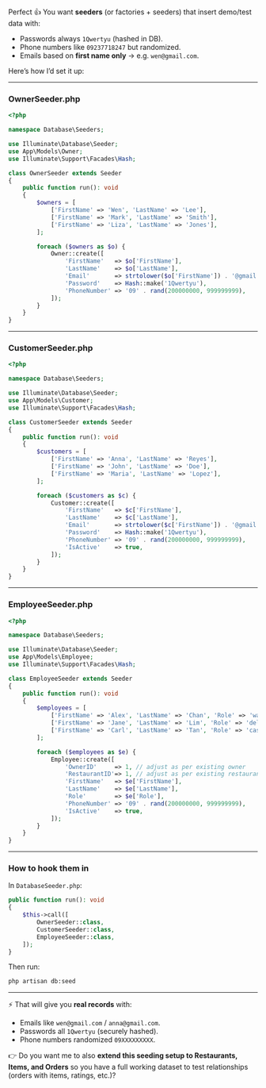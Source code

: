 Perfect 👍 You want **seeders** (or factories + seeders) that insert demo/test data with:

* Passwords always `1Qwertyu` (hashed in DB).
* Phone numbers like `09237718247` but randomized.
* Emails based on **first name only** → e.g. `wen@gmail.com`.

Here’s how I’d set it up:

---

### **OwnerSeeder.php**

```php
<?php

namespace Database\Seeders;

use Illuminate\Database\Seeder;
use App\Models\Owner;
use Illuminate\Support\Facades\Hash;

class OwnerSeeder extends Seeder
{
    public function run(): void
    {
        $owners = [
            ['FirstName' => 'Wen', 'LastName' => 'Lee'],
            ['FirstName' => 'Mark', 'LastName' => 'Smith'],
            ['FirstName' => 'Liza', 'LastName' => 'Jones'],
        ];

        foreach ($owners as $o) {
            Owner::create([
                'FirstName'   => $o['FirstName'],
                'LastName'    => $o['LastName'],
                'Email'       => strtolower($o['FirstName']) . '@gmail.com',
                'Password'    => Hash::make('1Qwertyu'),
                'PhoneNumber' => '09' . rand(200000000, 999999999),
            ]);
        }
    }
}
```

---

### **CustomerSeeder.php**

```php
<?php

namespace Database\Seeders;

use Illuminate\Database\Seeder;
use App\Models\Customer;
use Illuminate\Support\Facades\Hash;

class CustomerSeeder extends Seeder
{
    public function run(): void
    {
        $customers = [
            ['FirstName' => 'Anna', 'LastName' => 'Reyes'],
            ['FirstName' => 'John', 'LastName' => 'Doe'],
            ['FirstName' => 'Maria', 'LastName' => 'Lopez'],
        ];

        foreach ($customers as $c) {
            Customer::create([
                'FirstName'   => $c['FirstName'],
                'LastName'    => $c['LastName'],
                'Email'       => strtolower($c['FirstName']) . '@gmail.com',
                'Password'    => Hash::make('1Qwertyu'),
                'PhoneNumber' => '09' . rand(200000000, 999999999),
                'IsActive'    => true,
            ]);
        }
    }
}
```

---

### **EmployeeSeeder.php**

```php
<?php

namespace Database\Seeders;

use Illuminate\Database\Seeder;
use App\Models\Employee;
use Illuminate\Support\Facades\Hash;

class EmployeeSeeder extends Seeder
{
    public function run(): void
    {
        $employees = [
            ['FirstName' => 'Alex', 'LastName' => 'Chan', 'Role' => 'waiter'],
            ['FirstName' => 'Jane', 'LastName' => 'Lim', 'Role' => 'delivery_boy'],
            ['FirstName' => 'Carl', 'LastName' => 'Tan', 'Role' => 'cashier'],
        ];

        foreach ($employees as $e) {
            Employee::create([
                'OwnerID'     => 1, // adjust as per existing owner
                'RestaurantID'=> 1, // adjust as per existing restaurant
                'FirstName'   => $e['FirstName'],
                'LastName'    => $e['LastName'],
                'Role'        => $e['Role'],
                'PhoneNumber' => '09' . rand(200000000, 999999999),
                'IsActive'    => true,
            ]);
        }
    }
}
```

---

### **How to hook them in**

In `DatabaseSeeder.php`:

```php
public function run(): void
{
    $this->call([
        OwnerSeeder::class,
        CustomerSeeder::class,
        EmployeeSeeder::class,
    ]);
}
```

Then run:

```bash
php artisan db:seed
```

---

⚡ That will give you **real records** with:

* Emails like `wen@gmail.com` / `anna@gmail.com`.
* Passwords all `1Qwertyu` (securely hashed).
* Phone numbers randomized `09XXXXXXXXX`.

👉 Do you want me to also **extend this seeding setup to Restaurants, Items, and Orders** so you have a full working dataset to test relationships (orders with items, ratings, etc.)?
